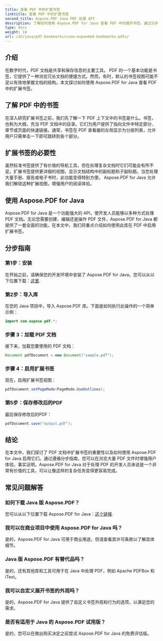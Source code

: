 ```yaml
---
title: 查看 PDF 中的扩展书签
linktitle: 查看 PDF 中的扩展书签
second_title: Aspose.PDF Java PDF 处理 API
description: 了解如何使用 Aspose.PDF for Java 查看 PDF 中的展开书签。通过分步指导增强文档导航。
type: docs
weight: 14
url: /zh/java/pdf-bookmarks/view-expanded-bookmarks-pdfs/
---
```


## 介绍

在数字时代，PDF 文档是共享和保存信息的主要工具。 PDF 的一个基本功能是书签，它提供了一种浏览冗长文档的便捷方式。然而，有时，默认的书签视图可能不足以有效地掌握文档的结构。本文探讨如何使用 Aspose.PDF for Java 查看 PDF 中的扩展书签。

## 了解 PDF 中的书签

在深入研究扩展书签之前，我们先了解一下 PDF 上下文中的书签是什么。书签，也称为大纲，充当 PDF 文档中的目录。它们为用户提供了指向文件中特定部分、章节或页面的快速链接。通常，书签在 PDF 查看器的左侧显示为分层列表，允许用户只需单击一下即可跳转到各个部分。

## 扩展书签的必要性

虽然标准书签提供了有价值的导航工具，但在处理复杂文档时它们可能会有所不足。扩展书签提供更详细的视图，显示文档结构中的副标题和子副标题。当您处理大量手册、报告或电子书时，此功能变得特别方便。 Aspose.PDF for Java 允许我们解锁这种扩展视图，增强用户的阅读体验。

## 使用 Aspose.PDF for Java

Aspose.PDF for Java 是一个功能强大的 API，使开发人员能够以多种方式处理 PDF 文档。无论您需要创建、编辑还是操作 PDF 文件，Aspose.PDF for Java 都提供了一套全面的功能。在本文中，我们将重点介绍如何使用此库在 PDF 中启用扩展书签。

## 分步指南

### 第1步：安装
在开始之前，请确保您的开发环境中安装了 Aspose.PDF for Java。您可以从以下位置下载：[这里](https://releases.aspose.com/pdf/java/).

### 第2步：导入库
在您的 Java 项目中，导入 Aspose.PDF 库。下面是如何执行此操作的一个简单示例：

```java
import com.aspose.pdf.*;
```

### 步骤 3：加载 PDF 文档
接下来，加载您要使用的 PDF 文档：

```java
Document pdfDocument = new Document("sample.pdf");
```

### 步骤 4：启用扩展书签
现在，启用扩展书签视图：

```java
pdfDocument.setPageMode(PageMode.UseOutlines);
```

### 第5步：保存修改后的PDF
最后保存修改后的PDF：

```java
pdfDocument.save("output.pdf");
```

## 结论

在本文中，我们探讨了 PDF 文档中扩展书签的重要性以及如何使用 Aspose.PDF for Java 启用它们。通过遵循分步指南，您可以在浏览大量 PDF 文件时增强用户体验。事实证明，Aspose.PDF for Java 对于处理 PDF 的开发人员来说是一个非常有价值的工具，可以让像这样的复杂任务变得更容易完成。

## 常见问题解答

### 如何下载 Java 版 Aspose.PDF？

您可以从以下位置下载 Aspose.PDF for Java：[这个链接](https://releases.aspose.com/pdf/java/).

### 我可以在商业项目中使用 Aspose.PDF for Java 吗？

是的，Aspose.PDF for Java 可用于商业用途，但请查看其许可条款以了解具体细节。

### Java 版 Aspose.PDF 有替代品吗？

是的，还有其他库和工具可用于在 Java 中处理 PDF，例如 Apache PDFBox 和 iText。

### 我可以自定义展开书签的外观吗？

是的，Aspose.PDF for Java 提供了自定义书签外观和行为的选项，以满足您的需求。

### 是否有适用于 Java 的 Aspose.PDF 试用版？

是的，您可以在做出购买决定之前尝试 Aspose.PDF for Java 的免费评估版。